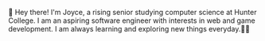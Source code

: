 👋 Hey there! I'm Joyce, a rising senior studying computer science at Hunter College. I am an aspiring software engineer with interests in web and game development. I am always learning and exploring new things everyday.🌱✨



<!---
- 👋 Hi, I’m @JZBlank
- 👀 I’m interested in ...
- 🌱 I’m currently learning ...
- 💞️ I’m looking to collaborate on ...
- 📫 How to reach me ...
--->
<!---
JZBlank/JZBlank is a ✨ special ✨ repository because its `README.md` (this file) appears on your GitHub profile.
You can click the Preview link to take a look at your changes.
--->
